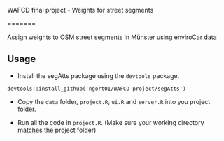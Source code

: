 WAFCD final project - Weights for street segments

=======

Assign weights to OSM street segments in Münster using enviroCar data

## Usage

* Install the segAtts package using the `devtools` package.
```
devtools::install_github('ngort01/WAFCD-project/segAtts')
```

* Copy the `data` folder, `project.R`, `ui.R` and `server.R` into you project folder.

* Run all the code in `project.R`. (Make sure your working directory matches the project folder)




